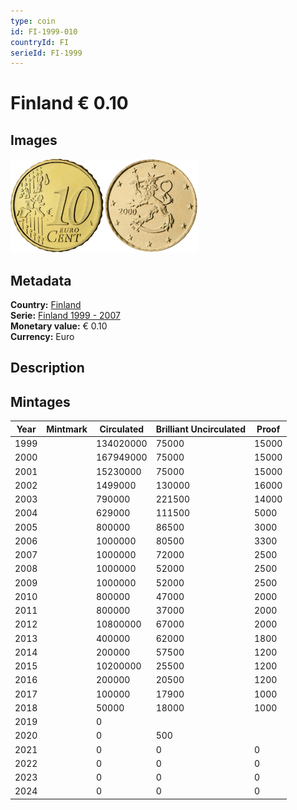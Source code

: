 ```yaml
---
type: coin
id: FI-1999-010
countryId: FI
serieId: FI-1999
---
```


# Finland € 0.10

## Images

<img src="../../../Images/common-2002-010.webp" height="150" alt="Front image"><img src="Images/finland-1999-010.webp" height="150" alt="Back image">

## Metadata

**Country:** [Finland](../index.md)\
**Serie:** [Finland 1999 - 2007](index.md)\
**Monetary value:** € 0.10\
**Currency:** Euro

## Description

## Mintages

| Year | Mintmark | Circulated | Brilliant Uncirculated | Proof |
| ---- | -------- | ---------- | ---------------------- | ----- |
| 1999 |          | 134020000          | 75000                  | 15000 |
| 2000 |          | 167949000          | 75000                  | 15000 |
| 2001 |          | 15230000          | 75000                  | 15000 |
| 2002 |          | 1499000          | 130000                 | 16000 |
| 2003 |          | 790000          | 221500                 | 14000 |
| 2004 |          | 629000          | 111500                 | 5000  |
| 2005 |          | 800000          | 86500                  | 3000  |
| 2006 |          | 1000000          | 80500                  | 3300  |
| 2007 |          | 1000000          | 72000                  | 2500  |
| 2008 |          | 1000000          | 52000                  | 2500  |
| 2009 |          | 1000000          | 52000                  | 2500  |
| 2010 |          | 800000          | 47000                  | 2000  |
| 2011 |          | 800000          | 37000                  | 2000  |
| 2012 |          | 10800000          | 67000                  | 2000  |
| 2013 |          | 400000          | 62000                  | 1800  |
| 2014 |          | 200000          | 57500                  | 1200  |
| 2015 |          | 10200000          | 25500                  | 1200  |
| 2016 |          | 200000          | 20500                  | 1200  |
| 2017 |          | 100000          | 17900                  | 1000  |
| 2018 |          | 50000          | 18000                  | 1000  |
| 2019 |          | 0          |                        |       |
| 2020 |          | 0          | 500                    |       |
| 2021 |          | 0          | 0                      | 0     |
| 2022 |          | 0          | 0                      | 0     |
| 2023 |          | 0          | 0                      | 0     |
| 2024 |          | 0          | 0                      | 0     |
